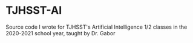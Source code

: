 # TJHSST-AI
Source code I wrote for TJHSST's Artificial Intelligence 1/2 classes in the 2020-2021 school year, taught by Dr. Gabor
